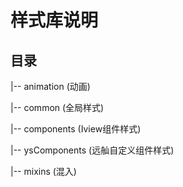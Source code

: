 # 样式库说明

## 目录

|-- animation  (动画)

|-- common  (全局样式)

|-- components  (Iview组件样式)

|-- ysComponents  (远舢自定义组件样式)

|-- mixins  (混入)
